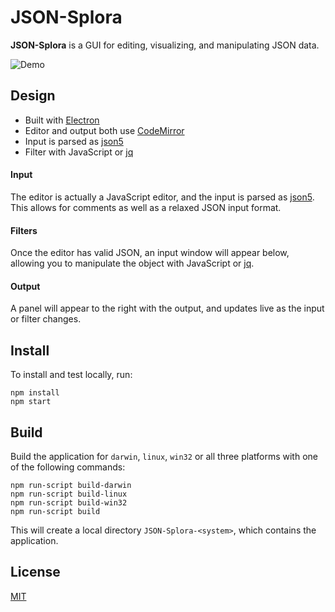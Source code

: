 # JSON-Splora

**JSON-Splora** is a GUI for editing, visualizing, and manipulating JSON data.

![Demo](https://github.com/wellsjo/json-splora/blob/master/app/assets/demo.gif)

## Design
- Built with [Electron](http://electron.atom.io/)
- Editor and output both use [CodeMirror](https://codemirror.net/)
- Input is parsed as [json5](http://json5.org/)
- Filter with JavaScript or [jq](https://stedolan.github.io/jq/)

#### Input
The editor is actually a JavaScript editor, and the input is parsed as [json5](http://json5.org/). This allows for comments as well as a relaxed JSON input format.

#### Filters
Once the editor has valid JSON, an input window will appear below, allowing you to manipulate the object with JavaScript or [jq](https://stedolan.github.io/jq/).

#### Output
A panel will appear to the right with the output, and updates live as the input or filter changes.

## Install
To install and test locally, run:
```
npm install
npm start
```

## Build
Build the application for `darwin`, `linux`, `win32` or all three platforms with one of the following commands:
```
npm run-script build-darwin
npm run-script build-linux
npm run-script build-win32
npm run-script build
```
This will create a local directory `JSON-Splora-<system>`, which contains the application.

## License
[MIT](https://github.com/wellsjo/json-splora/blob/master/LICENSE)
